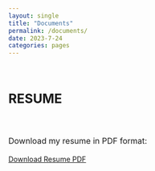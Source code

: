 ```yaml
---
layout: single
title: "Documents"
permalink: /documents/
date: 2023-7-24
categories: pages
---
```


 <div style="text-align: justify; font-size: 17px;">     
    <h2><strong><br>RESUME</strong></h2><br>                
    <p style="line-height: 1.5; font-size: 16px;">
      Download my resume in PDF format:    
    </p>
   </div> 

[Download Resume PDF](/assets/images/Resume_Temp.pdf)

<!--
 <div style="text-align: justify; font-size: 17px;">     
    <h2><strong><br>UNOFFICIAL TRANSCRIPT</strong></h2><br>                
    <p style="line-height: 1.5; font-size: 16px;">
      Download my unofficial transcript in PDF format:    
    </p>
   </div>    

[Download Transcript PDF](/assets/images/unofficial_transcript.pdf)
-->